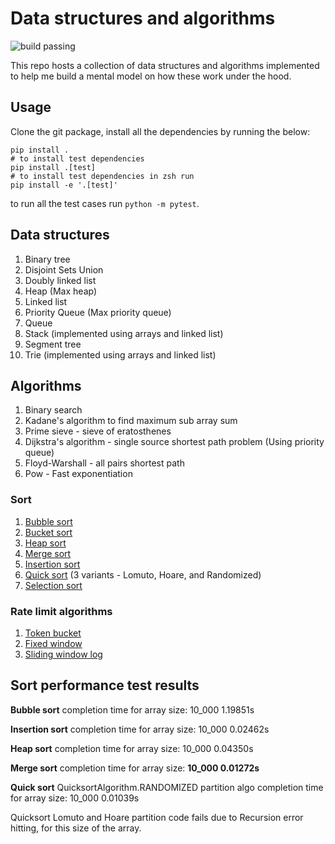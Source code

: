 Data structures and algorithms
==============================
![build passing](https://github.com/krispingal/DSA/actions/workflows/python-build.yml/badge.svg?event=push)

This repo hosts a collection of data structures and algorithms implemented 
to help me build a mental model on how these work under the hood.

## Usage
Clone the git package, install all the dependencies by running the below:
```
pip install .
# to install test dependencies
pip install .[test]
# to install test dependencies in zsh run
pip install -e '.[test]'
```

to run all the test cases run `python -m pytest`.

## Data structures
1. Binary tree
2. Disjoint Sets Union
3. Doubly linked list
2. Heap (Max heap)
1. Linked list
2. Priority Queue (Max priority queue)
1. Queue
1. Stack (implemented using arrays and linked list)
1. Segment tree
1. Trie (implemented using arrays and linked list)

## Algorithms
1. Binary search
1. Kadane's algorithm to find maximum sub array sum
1. Prime sieve - sieve of eratosthenes
1. Dijkstra's algorithm - single source shortest path problem (Using priority queue)
1. Floyd-Warshall - all pairs shortest path
1. Pow - Fast exponentiation

### Sort
1. [Bubble sort](https://github.com/krispingal/DSA/blob/main/src/dsa/algorithms/sort/bubble_sort.py)
2. [Bucket sort](https://github.com/krispingal/DSA/blob/main/src/dsa/algorithms/sort/bucket_sort.py)
3. [Heap sort](https://github.com/krispingal/DSA/blob/main/src/dsa/algorithms/sort/heap_sort.py)
4. [Merge sort](https://github.com/krispingal/DSA/blob/main/src/dsa/algorithms/sort/merge_sort.py)
5. [Insertion sort](https://github.com/krispingal/DSA/blob/main/src/dsa/algorithms/sort/insertion_sort.py)
6. [Quick sort](https://github.com/krispingal/DSA/blob/main/src/dsa/algorithms/sort/quick_sort.py) (3 variants - Lomuto, Hoare, and Randomized)
7. [Selection sort](https://github.com/krispingal/DSA/blob/main/src/dsa/algorithms/sort/selection_sort.py)

### Rate limit algorithms
1. [Token bucket](https://github.com/krispingal/DSA/blob/main/src/dsa/algorithms/rate_limiter/token_bucket.py)
1. [Fixed window](https://github.com/krispingal/DSA/blob/main/src/dsa/algorithms/rate_limiter/fixed_window.py)
1. [Sliding window log](https://github.com/krispingal/DSA/blob/main/src/dsa/algorithms/rate_limiter/sliding_window_log.py)

## Sort performance test results
**Bubble sort** completion time for array size: 10_000 1.19851s

**Insertion sort** completion time for array size: 10_000 0.02462s

**Heap sort** completion time for array size: 10_000 0.04350s

**Merge sort** completion time for array size: **10_000 0.01272s**

**Quick sort** QuicksortAlgorithm.RANDOMIZED partition algo completion time for array size: 10_000 0.01039s

Quicksort Lomuto and Hoare partition code fails due to Recursion error hitting, for this size of the array.
